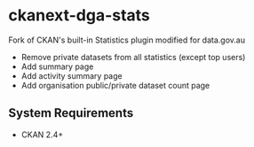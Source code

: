 # ckanext-dga-stats

Fork of CKAN's built-in Statistics plugin modified for data.gov.au

* Remove private datasets from all statistics (except top users)
* Add summary page
* Add activity summary page
* Add organisation public/private dataset count page

## System Requirements

* CKAN 2.4+
